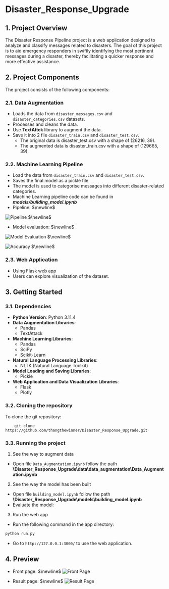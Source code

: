 # Disaster_Response_Upgrade

## 1. Project Overview
The Disaster Response Pipeline project is a web application designed to analyze and classify messages related to disasters. The goal of this project is to aid emergency responders in swiftly identifying the most pertinent messages during a disaster, thereby facilitating a quicker response and more effective assistance.

## 2. Project Components
The project consists of the following components:

### 2.1. Data Augmentation
- Loads the data from `disaster_messages.csv` and `disaster_categories.csv` datasets.
- Processes and cleans the data.
- Use **TextAttck** library to augment the data.
- Save it into 2 file `disaster_train.csv` and `disaster_test.csv`.
  - The original data is disaster_test.csv with a shape of (26216, 39).
  - The augmented data is disaster_train.csv with a shape of (129665, 39).

### 2.2. Machine Learning Pipeline
- Load the data from `disaster_train.csv` and `disaster_test.csv`.
- Saves the final model as a pickle file
- The model is used to categorise messages into different disaster-related categories.
- Machine Learning pipeline code can be found in **_models/building_model.ipynb_**
- Pipeline: $\newline$
  
![Pipeline](https://github.com/thangthewinner/Disaster_Response_Upgrade/blob/main/screenshots/ml_pipeline.png?raw=true) $\newline$

- Model evaluation: $\newline$
  
![Model Evaluation](https://github.com/thangthewinner/Disaster_Response_Upgrade/blob/main/screenshots/classification_report.png?raw=true) $\newline$

![Accuracy](https://github.com/thangthewinner/Disaster_Response_Upgrade/blob/main/screenshots/accuracy.png?raw=true) $\newline$


### 2.3. Web Application
- Using Flask web app
- Users can explore visualization of the dataset.

## 3. Getting Started

### 3.1. Dependencies
- **Python Version**: Python 3.11.4
- **Data Augmentation Libraries**:
    - Pandas
    - TextAttack
- **Machine Learning Libraries**:
    - Pandas
    - SciPy
    - Scikit-Learn
- **Natural Language Processing Libraries**:
    - NLTK (Natural Language Toolkit)
- **Model Loading and Saving Libraries**:
    - Pickle
- **Web Application and Data Visualization Libraries**: 
  - Flask
  - Plotly

### 3.2. Cloning the repository

To clone the git repository: 

    
        git clone https://github.com/thangthewinner/Disaster_Response_Upgrade.git

### 3.3. Running the project
1. See the way to augment data

- Open file `Data_Augmentation.ipynb` follow the path **\Disaster_Response_Upgrade\data\data_augmentation\Data_Augmentation.ipynb**

2. See the way the model has been built

- Open file `building_model.ipynb` follow the path **\Disaster_Response_Upgrade\models\building_model.ipynb**
- Evaluate the model:


3. Run the web app
- Run the following command in the app directory:
```bash
python run.py
```
- Go to `http://127.0.0.1:3000/` to use the web application.

## 4. Preview
- Front page: $\newline$
![Front Page](https://github.com/thangthewinner/Disaster_Response_Upgrade/blob/main/screenshots/front_page.png?raw=true)

- Result page: $\newline$
![Result Page](https://github.com/thangthewinner/Disaster_Response_Upgrade/blob/main/screenshots/result_page.png?raw=true)
